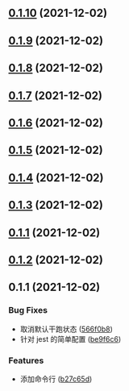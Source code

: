 ## [0.1.10](https://github.com/WindyNanzi/mini-release/compare/v0.1.9...v0.1.10) (2021-12-02)



## [0.1.9](https://github.com/WindyNanzi/mini-release/compare/v0.1.8...v0.1.9) (2021-12-02)



## [0.1.8](https://github.com/WindyNanzi/mini-release/compare/v0.1.7...v0.1.8) (2021-12-02)



## [0.1.7](https://github.com/WindyNanzi/mini-release/compare/v0.1.6...v0.1.7) (2021-12-02)



## [0.1.6](https://github.com/WindyNanzi/mini-release/compare/v0.1.5...v0.1.6) (2021-12-02)



## [0.1.5](https://github.com/WindyNanzi/mini-release/compare/v0.1.4...v0.1.5) (2021-12-02)



## [0.1.4](https://github.com/WindyNanzi/mini-release/compare/v0.1.3...v0.1.4) (2021-12-02)



## [0.1.3](https://github.com/WindyNanzi/mini-release/compare/v0.1.2...v0.1.3) (2021-12-02)



## [0.1.1](https://github.com/WindyNanzi/mini-release/compare/v0.1.2...v0.1.1) (2021-12-02)



## [0.1.2](https://github.com/WindyNanzi/mini-release/compare/v0.1.1...v0.1.2) (2021-12-02)



## 0.1.1 (2021-12-02)


### Bug Fixes

* 取消默认干跑状态 ([566f0b8](https://github.com/WindyNanzi/mini-release/commit/566f0b82b36a5b836d959995c81487985e2ac0b8))
* 针对 jest 的简单配置 ([be9f6c6](https://github.com/WindyNanzi/mini-release/commit/be9f6c6a10d3ab1ea33adef13c10707a46406e65))


### Features

* 添加命令行 ([b27c65d](https://github.com/WindyNanzi/mini-release/commit/b27c65db12f09387ebf4736add6dcd6011ec5491))



